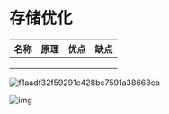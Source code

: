 # 存储优化

| 名称 | 原理 | 优点 | 缺点 |
| ---- | ---- | ---- | ---- |
|      |      |      |      |
|      |      |      |      |
|      |      |      |      |

![f1aadf32f59291e428be7591a38668ea](https://static001.geekbang.org/resource/image/f1/ea/f1aadf32f59291e428be7591a38668ea.png)

![img](https://static001.geekbang.org/resource/image/67/26/677a736dfdcb8cc4e3d7157a58fe7726.png)
